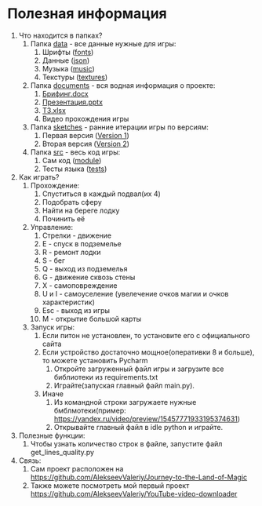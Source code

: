 # Полезная информация

1. Что находится в папках?
    1. Папка [data](data) - все данные нужные для игры:
        1. Шрифты ([fonts](data%2Ffonts))
        2. Данные ([json](data%2Fjson))
        3. Музыка ([music](data%2Fmusic))
        4. Текстуры ([textures](data%2Ftextures))
    2. Папка [documents](documents) - вся водная информация о проекте:
        1. [Брифинг.docx](documents%2F%C1%F0%E8%F4%E8%ED%E3.docx)
        2. [Презентация.pptx](documents%2F%CF%F0%E5%E7%E5%ED%F2%E0%F6%E8%FF.pptx)
        3. [ТЗ.xlsx](documents%2F%D2%C7.xlsx)
        4. Видео прохождения игры
    3. Папка [sketches](sketches) - ранние итерации игры по версиям:
        1. Первая версия ([Version 1](sketches%2FVersion%201))
        2. Вторая версия ([Version 2](sketches%2FVersion%202))
    4. Папка [src](src) - весь код игры:
        1. Сам код ([module](src%2Fmodule))
        2. Тесты языка ([tests](src%2Ftests))
2. Как играть?
    1. Прохождение:
        1. Спуститься в каждый подвал(их 4)
        2. Подобрать сферу
        3. Найти на береге лодку
        4. Починить её
    2. Управление:
        1. Стрелки - движение
        2. E - спуск в подземелье
        3. R - ремонт лодки
        4. S - бег
        5. Q - выход из подземелья
        6. G - движение сквозь стены
        7. X - самоповреждение
        8. U и I - самоуселение (увелечение очков магии и очков характеристик)
        9. Esc - выход из игры
        10. M - открытие большой карты
    3. Запуск игры:
        1. Если питон не установлен, то установите его с официального сайта
        2. Если устройство достаточно мощное(оперативки 8 и больше), то можете установить Pycharm
            1. Откройте загруженный файл игры и загрузите все библиотеки из requirements.txt
            2. Играйте(запуская главный файл main.py).
        3. Иначе
            1. Из командной строки загружаете нужные бмблмотеки(пример: https://yandex.ru/video/preview/15457771933195374631)
            2. Открывайте главный файл в idle python и играйте.
3. Полезные функции:
    1. Чтобы узнать количество строк в файле, запустите файл get_lines_quality.py
4. Связь:
    1. Сам проект расположен на https://github.com/AlekseevValeriy/Journey-to-the-Land-of-Magic
    2. Также можете посмотреть мой первый проект https://github.com/AlekseevValeriy/YouTube-video-downloader

